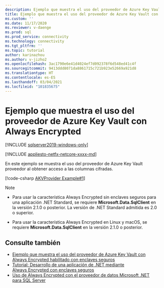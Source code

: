 ```yaml
---
description: Ejemplo que muestra el uso del proveedor de Azure Key Vault con Always Encrypted
title: Ejemplo que muestra el uso del proveedor de Azure Key Vault con Always Encrypted | Microsoft Docs
ms.custom: ''
ms.date: 11/17/2020
ms.reviewer: v-daenge
ms.prod: sql
ms.prod_service: connectivity
ms.technology: connectivity
ms.tgt_pltfrm: ''
ms.topic: tutorial
author: karinazhou
ms.author: v-jizho2
ms.openlocfilehash: 3ac1790e6e41d4024ef7d092378f6d548ed41c4f
ms.sourcegitcommit: 9413ddd8071da8861715c721b923e52669a921d8
ms.translationtype: HT
ms.contentlocale: es-ES
ms.lasthandoff: 03/04/2021
ms.locfileid: "101835675"
---
```

# <a name="example-demonstrating-use-of-azure-key-vault-provider-with-always-encrypted"></a>Ejemplo que muestra el uso del proveedor de Azure Key Vault con Always Encrypted

[!INCLUDE [sqlserver2019-windows-only](../../../includes/applies-to-version/sqlserver2019-windows-only.md)]

[!INCLUDE [appliesto-netfx-netcore-xxxx-md](../../../includes/appliesto-netfx-netcore-netst-md.md)]

En este ejemplo se muestra el uso del proveedor de Azure Key Vault proveedor al obtener acceso a las columnas cifradas.

[!code-csharp [AKVProvider Example#1](~/../sqlclient/doc/samples/AzureKeyVaultProviderExample.cs#1)]

> [!NOTE]
> - Para usar la característica Always Encrypted sin enclaves seguros para una aplicación .NET Standard, se requiere **Microsoft.Data.SqlClient** en la versión 2.1.0 o posterior. La versión de .NET Standard admitida es 2.0 o superior. 
>
> - Para usar la característica Always Encrypted en Linux y macOS, se requiere **Microsoft.Data.SqlClient** en la versión 2.1.0 o posterior.

## <a name="see-also"></a>Consulte también

- [Ejemplo que muestra el uso del proveedor de Azure Key Vault con Always Encrypted habilitado con enclaves seguros](azure-key-vault-enclave-example.md)
- [Tutorial: Desarrollo de una aplicación de .NET mediante Always Encrypted con enclaves seguros](tutorial-always-encrypted-enclaves-develop-net-apps.md)
- [Uso de Always Encrypted con el proveedor de datos Microsoft .NET para SQL Server](sqlclient-support-always-encrypted.md)
